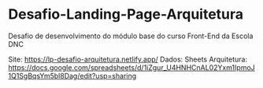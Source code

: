 # Desafio-Landing-Page-Arquitetura
Desafio de desenvolvimento do módulo base do curso Front-End da Escola DNC

Site: https://lp-desafio-arquitetura.netlify.app/
Dados: Sheets Arquitetura: https://docs.google.com/spreadsheets/d/1iZgur_U4HNHCnAL02Yxm1IpmoJ1Q1SgBqsYm5bl8Dag/edit?usp=sharing
